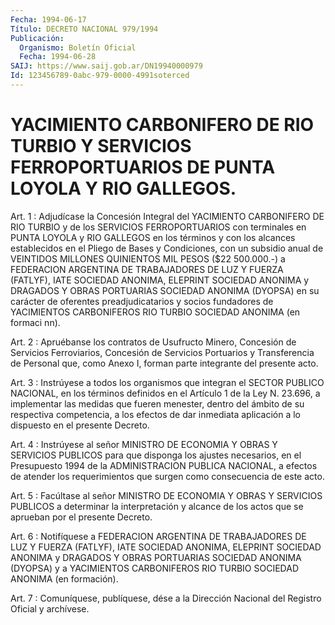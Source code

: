 ```yaml
---
Fecha: 1994-06-17
Título: DECRETO NACIONAL 979/1994
Publicación:
  Organismo: Boletín Oficial
  Fecha: 1994-06-28
SAIJ: https://www.saij.gob.ar/DN19940000979
Id: 123456789-0abc-979-0000-4991soterced
---
```

# YACIMIENTO CARBONIFERO DE RIO TURBIO Y SERVICIOS FERROPORTUARIOS DE PUNTA LOYOLA Y RIO GALLEGOS.

<a id="1"></a>
Art.  1  :  Adjudícase  la  Concesión  Integral del YACIMIENTO CARBONIFERO  DE RIO TURBIO y de los SERVICIOS  FERROPORTUARIOS  con terminales en  PUNTA  LOYOLA  y  RIO GALLEGOS en los términos y con los alcances establecidos en el Pliego  de Bases y Condiciones, con un subsidio anual de VEINTIDOS MILLONES QUINIENTOS  MIL PESOS  ($22 500.000.-) a FEDERACION ARGENTINA DE TRABAJADORES DE  LUZ  Y FUERZA (FATLYF),  IATE  SOCIEDAD  ANONIMA,  ELEPRINT  SOCIEDAD  ANONIMA  y DRAGADOS  Y  OBRAS  PORTUARIAS  SOCIEDAD  ANONIMA  (DYOPSA)  en  su carácter  de  oferentes  preadjudicatarios  y  socios fundadores de YACIMIENTOS  CARBONIFEROS RIO TURBIO SOCIEDAD ANONIMA  (en  formaci nn).

<a id="2"></a>
Art.  2  :  Apruébanse  los  contratos  de  Usufructo Minero, Concesión    de  Servicios  Ferroviarios,  Concesión  de  Servicios Portuarios y Transferencia  de  Personal  que, como Anexo I, forman parte integrante del presente acto.

<a id="3"></a>
Art.  3  :  Instrúyese  a todos los organismos que integran el SECTOR PUBLICO NACIONAL, en los  términos  definidos en el Artículo 1  de  la  Ley  N.  23.696,  a implementar las medidas  que  fueren menester, dentro del ámbito de  su  respectiva  competencia,  a los efectos  de  dar inmediata aplicación a lo dispuesto en el presente Decreto.

<a id="4"></a>
Art.  4  :  Instrúyese al señor MINISTRO DE ECONOMIA Y OBRAS Y SERVICIOS PUBLICOS  para que disponga los ajustes necesarios, en el Presupuesto 1994 de la  ADMINISTRACION  PUBLICA NACIONAL, a efectos de atender los requerimientos que surgen  como consecuencia de este acto.

<a id="5"></a>
Art.  5  :  Facúltase  al señor MINISTRO DE ECONOMIA Y OBRAS Y SERVICIOS PUBLICOS a determinar  la interpretación y alcance de los actos que se aprueban por el presente Decreto.

<a id="6"></a>
Art. 6 : Notifíquese a FEDERACION ARGENTINA DE TRABAJADORES DE LUZ Y  FUERZA  (FATLYF),  IATE  SOCIEDAD ANONIMA, ELEPRINT SOCIEDAD ANONIMA y DRAGADOS Y OBRAS PORTUARIAS  SOCIEDAD  ANONIMA (DYOPSA) y a  YACIMIENTOS  CARBONIFEROS  RIO  TURBIO  SOCIEDAD  ANONIMA    (en formación).

<a id="7"></a>
Art. 7 : Comuníquese, publíquese, dése a la Dirección Nacional del Registro Oficial y archívese.